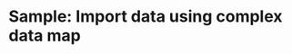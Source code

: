 # Sample: Import data using complex data map

<!-- https://docs.microsoft.com/en-us/dynamics365/customer-engagement/developer/sample-import-data-complex-data-map -->